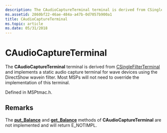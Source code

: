 ```yaml
---
description: The CAudioCaptureTerminal terminal is derived from CSingleFilterTerminal and implements a static audio capture terminal for wave devices using the DirectShow wavein filter. Most MSPs will not need to override the implementation of this terminal.
ms.assetid: 2860bf22-46ae-484a-a47b-0d7057b900a1
title: CAudioCaptureTerminal
ms.topic: article
ms.date: 05/31/2018
---
```


# CAudioCaptureTerminal

The **CAudioCaptureTerminal** terminal is derived from [CSingleFilterTerminal](csinglefilterterminal.md) and implements a static audio capture terminal for wave devices using the DirectShow wavein filter. Most MSPs will not need to override the implementation of this terminal.

Defined in MSPtmac.h.

## Remarks

The [**put\_Balance**](/windows/desktop/api/tapi3if/nf-tapi3if-itbasicaudioterminal-put_balance) and [**get\_Balance**](/windows/desktop/api/tapi3if/nf-tapi3if-itbasicaudioterminal-get_balance) methods of **CAudioCaptureTerminal** are not implemented and will return E\_NOTIMPL.

 

 



